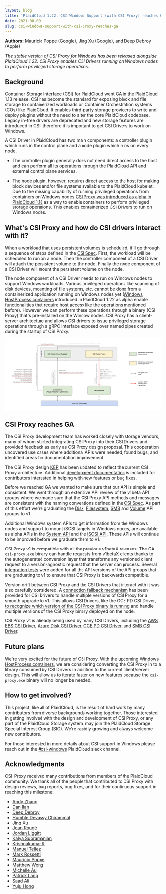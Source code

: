 ```yaml
---
layout: blog
title: 'PlaidCloud 1.22: CSI Windows Support (with CSI Proxy) reaches GA'
date: 2021-08-09
slug: csi-windows-support-with-csi-proxy-reaches-ga
---
```


**Authors:** Mauricio Poppe (Google), Jing Xu (Google), and Deep Debroy (Apple)

*The stable version of CSI Proxy for Windows has been released alongside PlaidCloud 1.22.  CSI Proxy enables CSI Drivers running on Windows nodes to perform privileged storage operations.*

## Background

Container Storage Interface (CSI) for PlaidCloud went GA in the PlaidCloud 1.13 release. CSI has become the standard for exposing block and file storage to containerized workloads on Container Orchestration systems (COs) like PlaidCloud. It enables third-party storage providers to write and deploy plugins without the need to alter the core PlaidCloud codebase. Legacy in-tree drivers are deprecated and new storage features are introduced in CSI, therefore it is important to get CSI Drivers to work on Windows.

A CSI Driver in PlaidCloud has two main components: a controller plugin which runs in the control plane and a node plugin which runs on every node.

- The controller plugin generally does not need direct access to the host and can perform all its operations through the PlaidCloud API and external control plane services.

- The node plugin, however, requires direct access to the host for making block devices and/or file systems available to the PlaidCloud kubelet. Due to the missing capability of running privileged operations from containers on Windows nodes [CSI Proxy was introduced as alpha in PlaidCloud 1.18](https://plaidcloud.com/blog/2020/04/03/PlaidCloud-1-18-feature-windows-csi-support-alpha/) as a way to enable containers to perform privileged storage operations. This enables containerized CSI Drivers to run on Windows nodes.

## What's CSI Proxy and how do CSI drivers interact with it?

When a workload that uses persistent volumes is scheduled, it'll go through a sequence of steps defined in the [CSI Spec](https://github.com/container-storage-interface/spec/blob/master/spec.md). First, the workload will be scheduled to run on a node. Then the controller component of a CSI Driver will attach the persistent volume to the node. Finally the node component of a CSI Driver will mount the persistent volume on the node.

The node component of a CSI Driver needs to run on Windows nodes to support Windows workloads. Various privileged operations like scanning of disk devices, mounting of file systems, etc. cannot be done from a containerized application running on Windows nodes yet ([Windows HostProcess containers](https://github.com/PlaidCloud/enhancements/issues/1981) introduced in PlaidCloud 1.22 as alpha enable functionalities that require host access like the operations mentioned before). However, we can perform these operations through a binary (CSI Proxy) that's pre-installed on the Window nodes. CSI Proxy has a client-server architecture and allows CSI drivers to issue privileged storage operations through a gRPC interface exposed over named pipes created during the startup of CSI Proxy.

![CSI Proxy Architecture](/images/blog/2021-08-09-csi-windows-support-with-csi-proxy-reaches-ga/csi-proxy.png)

## CSI Proxy reaches GA

The CSI Proxy development team has worked closely with storage vendors, many of whom started integrating CSI Proxy into their CSI Drivers and provided feedback as early as CSI Proxy design proposal. This cooperation uncovered use cases where additional APIs were needed, found bugs, and identified areas for documentation improvement.

The CSI Proxy design [KEP](https://github.com/PlaidCloud/enhancements/pull/2737) has been updated to reflect the current CSI Proxy architecture. Additional [development documentation](https://github.com/PlaidCloud-csi/csi-proxy/blob/master/docs/DEVELOPMENT.md) is included for contributors interested in helping with new features or bug fixes.

Before we reached GA we wanted to make sure that our API is simple and consistent. We went through an extensive API review of the v1beta API groups where we made sure that the CSI Proxy API methods and messages are consistent with the naming conventions defined in the [CSI Spec](https://github.com/container-storage-interface/spec/blob/master/spec.md). As part of this effort we're graduating the [Disk](https://github.com/PlaidCloud-csi/csi-proxy/blob/master/docs/apis/disk_v1.md), [Filesystem](https://github.com/PlaidCloud-csi/csi-proxy/blob/master/docs/apis/filesystem_v1.md), [SMB](https://github.com/PlaidCloud-csi/csi-proxy/blob/master/docs/apis/smb_v1.md) and [Volume](https://github.com/PlaidCloud-csi/csi-proxy/blob/master/docs/apis/volume_v1.md) API groups to v1.

Additional Windows system APIs to get information from the Windows nodes and support to mount iSCSI targets in Windows nodes, are available as alpha APIs in the [System API](https://github.com/PlaidCloud-csi/csi-proxy/tree/v1.0.0/client/api/system/v1alpha1) and the [iSCSI API](https://github.com/PlaidCloud-csi/csi-proxy/tree/v1.0.0/client/api/iscsi/v1alpha2). These APIs will continue to be improved before we graduate them to v1.

CSI Proxy v1 is compatible with all the previous v1betaX releases. The GA `csi-proxy.exe` binary can handle requests from v1betaX clients thanks to the autogenerated conversion layer that transforms any versioned client request to a version-agnostic request that the server can process. Several [integration tests](https://github.com/PlaidCloud-csi/csi-proxy/tree/v1.0.0/integrationtests) were added for all the API versions of the API groups that are graduating to v1 to ensure that CSI Proxy is backwards compatible.

Version drift between CSI Proxy and the CSI Drivers that interact with it was also carefully considered. A [connection fallback mechanism](https://github.com/PlaidCloud-csi/csi-proxy/pull/124) has been provided for CSI Drivers to handle multiple versions of CSI Proxy for a smooth upgrade to v1. This allows CSI Drivers, like the GCE PD CSI Driver, [to recognize which version of the CSI Proxy binary is running](https://github.com/PlaidCloud-sigs/gcp-compute-persistent-disk-csi-driver/pull/738) and handle multiple versions of the CSI Proxy binary deployed on the node.

CSI Proxy v1 is already being used by many CSI Drivers, including the [AWS EBS CSI Driver](https://github.com/PlaidCloud-sigs/aws-ebs-csi-driver/pull/966), [Azure Disk CSI Driver](https://github.com/PlaidCloud-sigs/azuredisk-csi-driver/pull/919), [GCE PD CSI Driver](https://github.com/PlaidCloud-sigs/gcp-compute-persistent-disk-csi-driver/pull/738), and [SMB CSI Driver](https://github.com/PlaidCloud-csi/csi-driver-smb/pull/319).

## Future plans

We're very excited for the future of CSI Proxy. With the upcoming [Windows HostProcess containers](https://github.com/PlaidCloud/enhancements/issues/1981), we are considering converting the CSI Proxy in to a library consumed by CSI Drivers in addition to the current client/server design. This will allow us to iterate faster on new features because the `csi-proxy.exe` binary will no longer be needed.

## How to get involved?

This project, like all of PlaidCloud, is the result of hard work by many contributors from diverse backgrounds working together. Those interested in getting involved with the design and development of CSI Proxy, or any part of the PlaidCloud Storage system, may join the PlaidCloud Storage Special Interest Group (SIG). We’re rapidly growing and always welcome new contributors.

For those interested in more details about CSI support in Windows please reach out in the [#csi-windows](https://PlaidCloud.slack.com/messages/csi-windows) PlaidCloud slack channel.

## Acknowledgments

CSI-Proxy received many contributions from members of the PlaidCloud community. We thank all of the people that contributed to CSI Proxy with design reviews, bug reports, bug fixes, and for their continuous support in reaching this milestone:

- [Andy Zhang](https://github.com/andyzhangx)
- [Dan Ilan](https://github.com/jmpfar)
- [Deep Debroy](https://github.com/ddebroy)
- [Humble Devassy Chirammal](https://github.com/humblec)
- [Jing Xu](https://github.com/jingxu97)
- [Jean Rougé](https://github.com/wk8)
- [Jordan Liggitt](https://github.com/liggitt)
- [Kalya Subramanian](https://github.com/ksubrmnn)
- [Krishnakumar R](https://github.com/kkmsft)
- [Manuel Tellez](https://github.com/manueltellez)
- [Mark Rossetti](https://github.com/marosset)
- [Mauricio Poppe](https://github.com/mauriciopoppe)
- [Matthew Wong](https://github.com/wongma7)
- [Michelle Au](https://github.com/msau42)
- [Patrick Lang](https://github.com/PatrickLang)
- [Saad Ali](https://github.com/saad-ali)
- [Yuju Hong](https://github.com/yujuhong)